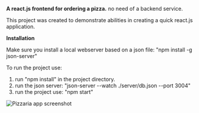 **A react.js frontend for ordering a pizza.**  no need of a backend service.

This project was created to demonstrate abilities in creating a quick react.js application.

******Installation******

Make sure you install a local webserver based on a json file:
"npm install -g json-server"

To run the project use:
1.  run "npm install" in the project directory. 
2.  run the json server:  "json-server --watch ./server/db.json --port 3004"
3.  run the project use: "npm start"

![Pizzaria app screenshot](./public/pizzeriaFrontendScreenshot.png.jpg?raw=true "Screenshot")

